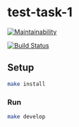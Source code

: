 # test-task-1

[![Maintainability](https://api.codeclimate.com/v1/badges/3e89b75c07d0b8910ef0/maintainability)](https://codeclimate.com/github/konstsem/test-task-1/maintainability)

[![Build Status](https://travis-ci.org/konstsem/test-task-1.svg?branch=master)](https://travis-ci.org/konstsem/test-task-1)

## Setup

```sh
make install
```

### Run

```sh
make develop
```
